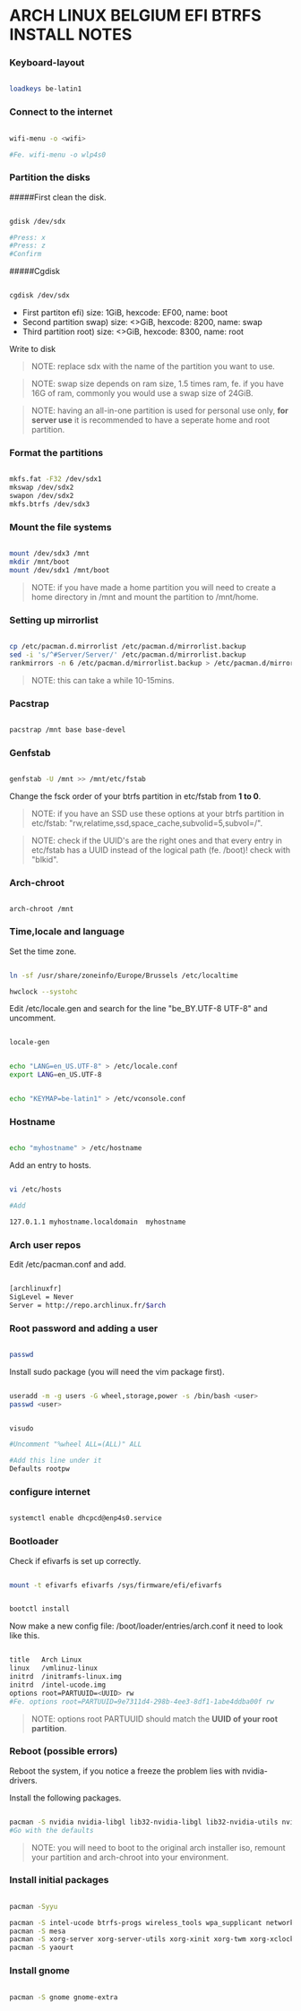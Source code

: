 # ARCH LINUX BELGIUM EFI BTRFS INSTALL NOTES

### Keyboard-layout

```bash

loadkeys be-latin1

```

### Connect to the internet

```bash

wifi-menu -o <wifi>

#Fe. wifi-menu -o wlp4s0

```

### Partition the disks

#####First clean the disk.

```bash

gdisk /dev/sdx

#Press: x
#Press: z
#Confirm

```

#####Cgdisk

```bash

cgdisk /dev/sdx

```

- First partiton efi) size: 1GiB, hexcode: EF00, name: boot
- Second partition swap) size: <>GiB, hexcode: 8200, name: swap 
- Third partition root) size: <>GiB, hexcode: 8300, name: root


Write to disk

> NOTE: replace sdx with the name of the partition you want to use.

> NOTE: swap size depends on ram size, 1.5 times ram, fe. if you have 16G of ram, commonly you would use a swap size of 24GiB.

> NOTE: having an all-in-one partition is used for personal use only, **for server use** it is recommended to have a seperate home and root partition.


### Format the partitions

```bash

mkfs.fat -F32 /dev/sdx1
mkswap /dev/sdx2
swapon /dev/sdx2
mkfs.btrfs /dev/sdx3

```

### Mount the file systems

```bash

mount /dev/sdx3 /mnt
mkdir /mnt/boot
mount /dev/sdx1 /mnt/boot

```

> NOTE: if you have made a home partition you will need to create a home directory in /mnt and mount the partition to /mnt/home.

### Setting up mirrorlist

```bash

cp /etc/pacman.d.mirrorlist /etc/pacman.d/mirrorlist.backup
sed -i 's/^#Server/Server/' /etc/pacman.d/mirrorlist.backup
rankmirrors -n 6 /etc/pacman.d/mirrorlist.backup > /etc/pacman.d/mirrorlist

```

> NOTE: this can take a while 10-15mins.

### Pacstrap

```bash

pacstrap /mnt base base-devel

```

### Genfstab

```bash

genfstab -U /mnt >> /mnt/etc/fstab

```

Change the fsck order of your btrfs partition in etc/fstab from **1 to 0**. 

> NOTE: if you have an SSD use these options at your btrfs partition in etc/fstab: "rw,relatime,ssd,space_cache,subvolid=5,subvol=/".

> NOTE: check if the UUID's are the right ones and that every entry in etc/fstab has a UUID instead of the logical path (fe. /boot)! check with "blkid".


### Arch-chroot

```

arch-chroot /mnt

```

### Time,locale and language

Set the time zone.

```bash

ln -sf /usr/share/zoneinfo/Europe/Brussels /etc/localtime

hwclock --systohc

```

Edit /etc/locale.gen and search for the line "be_BY.UTF-8 UTF-8" and uncomment.

```bash

locale-gen

```

```bash

echo "LANG=en_US.UTF-8" > /etc/locale.conf
export LANG=en_US.UTF-8

```

```bash

echo "KEYMAP=be-latin1" > /etc/vconsole.conf

```

### Hostname

```bash

echo "myhostname" > /etc/hostname

```

Add an entry to hosts.

```bash

vi /etc/hosts

#Add

127.0.1.1 myhostname.localdomain  myhostname

```

### Arch user repos

Edit /etc/pacman.conf and add.

```bash

[archlinuxfr]
SigLevel = Never
Server = http://repo.archlinux.fr/$arch

```

### Root password and adding a user

```bash

passwd

```

Install sudo package (you will need the vim package first).

```bash

useradd -m -g users -G wheel,storage,power -s /bin/bash <user>
passwd <user>

```

```bash

visudo

#Uncomment "%wheel ALL=(ALL)" ALL

#Add this line under it
Defaults rootpw

```

### configure internet

```bash

systemctl enable dhcpcd@enp4s0.service

```

### Bootloader

Check if efivarfs is set up correctly.

```bash

mount -t efivarfs efivarfs /sys/firmware/efi/efivarfs

```

```bash

bootctl install

```

Now make a new config file: /boot/loader/entries/arch.conf it need to look like this.

```bash

title   Arch Linux
linux   /vmlinuz-linux
initrd  /initramfs-linux.img
initrd  /intel-ucode.img
options root=PARTUUID=<UUID> rw
#Fe. options root=PARTUUID=9e7311d4-298b-4ee3-8df1-1abe4ddba00f rw

```

> NOTE: options root PARTUUID should match the **UUID of your root partition**.

### Reboot (possible errors)

Reboot the system, if you notice a freeze the problem lies with nvidia-drivers.

Install the following packages.

```bash

pacman -S nvidia nvidia-libgl lib32-nvidia-libgl lib32-nvidia-utils nvidia-utils
#Go with the defaults

```

> NOTE: you will need to boot to the original arch installer iso, remount your partition and arch-chroot into your environment.


### Install initial packages

```bash

pacman -Syyu

pacman -S intel-ucode btrfs-progs wireless_tools wpa_supplicant networkmanager network-manager-applet 
pacman -S mesa 
pacman -S xorg-server xorg-server-utils xorg-xinit xorg-twm xorg-xclock xterm
pacman -S yaourt

```

### Install gnome

```bash

pacman -S gnome gnome-extra


```


